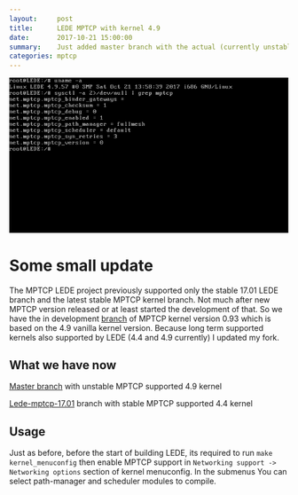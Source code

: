 ```yaml
---
layout:     post
title:      LEDE MPTCP with kernel 4.9
date:       2017-10-21 15:00:00
summary:    Just added master branch with the actual (currently unstable but working) MPTCP implementation.
categories: mptcp
---
```


![](/images/mptcp_lede/lede_mptcp_4.9.png)

# Some small update

The MPTCP LEDE project previously supported only the stable 17.01 LEDE branch and the latest stable MPTCP kernel branch. Not much after new MPTCP version released or at least started the development of that. So we have the in development [branch](https://github.com/multipath-tcp/mptcp/tree/mptcp_v0.93) of MPTCP kernel version 0.93 which is based on the 4.9 vanilla kernel version. Because long term supported kernels also supported by LEDE (4.4 and 4.9 currently) I updated my fork.

## What we have now

[Master branch](https://github.com/spyff/lede-mptcp/tree/master) with unstable MPTCP supported 4.9 kernel

[Lede-mptcp-17.01](https://github.com/spyff/lede-mptcp/tree/lede-mptcp-17.01) branch with stable MPTCP supported 4.4 kernel

## Usage

Just as before, before the start of building LEDE, its required to run `make kernel_menuconfig` then enable MPTCP support in `Networking support -> Networking options` section of kernel menuconfig. In the submenus You can select path-manager and scheduler modules to compile. 


